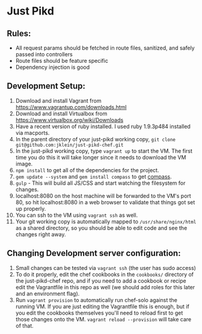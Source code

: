 Just Pikd
=========

Rules:
-------------
* All request params should be fetched in route files, sanitized, and safely passed into controllers
* Route files should be feature specific
* Dependency injection is good

Development Setup:
-------------
1. Download and install Vagrant from https://www.vagrantup.com/downloads.html
2. Download and install Virtualbox from https://www.virtualbox.org/wiki/Downloads
3. Have a recent version of ruby installed. I used ruby 1.9.3p484 installed via macports.
4. In the parent directory of your just-pikd working copy, `git clone git@github.com:jklein/just-pikd-chef.git`
4. In the just-pikd working copy, type `vagrant up` to start the VM. The first time you do this it will take longer since it needs to download the VM image.
5. `npm install` to get all of the dependencies for the project.
6. `gem update --system` and `gem install compass` to get [compass](http://compass-style.org/).
7. `gulp` - This will build all JS/CSS and start watching the filesystem for changes.
5. localhost:8080 on the host machine will be forwarded to the VM's port 80, so hit localhost:8080 in a web browser to validate that things got set up properly.
6. You can ssh to the VM using `vagrant ssh` as well.
7. Your git working copy is automatically mapped to `/usr/share/nginx/html` as a shared directory, so you should be able to edit code and see the changes right away.

Changing Development server configuration:
-------------
1. Small changes can be tested via `vagrant ssh` (the user has sudo access)
2. To do it properly, edit the chef cookbooks in the `cookbooks/` directory of the just-pikd-chef repo, and if you need to add a cookbook or recipe edit the Vagrantfile in this repo as well (we should add roles for this later and an environment flag).
3. Run `vagrant provision` to automatically run chef-solo against the running VM. If you are just editing the Vagrantfile this is enough, but if you edit the cookbooks themselves you'll need to reload first to get those changes onto the VM. `vagrant reload --provision` will take care of that.
